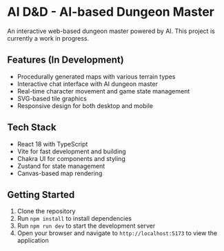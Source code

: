 # AI D&D - AI-based Dungeon Master

An interactive web-based dungeon master powered by AI. This project is currently a work in progress.

## Features (In Development)

- Procedurally generated maps with various terrain types
- Interactive chat interface with AI dungeon master
- Real-time character movement and game state management
- SVG-based tile graphics
- Responsive design for both desktop and mobile

## Tech Stack

- React 18 with TypeScript
- Vite for fast development and building
- Chakra UI for components and styling
- Zustand for state management
- Canvas-based map rendering

## Getting Started

1. Clone the repository
2. Run `npm install` to install dependencies
3. Run `npm run dev` to start the development server
4. Open your browser and navigate to `http://localhost:5173` to view the application
